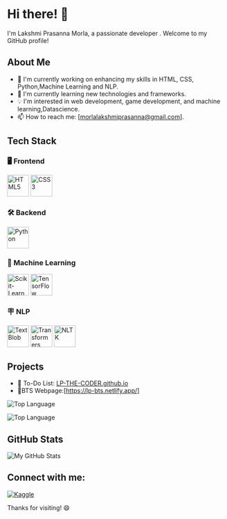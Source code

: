 # Hi there! 👋

I'm Lakshmi Prasanna Morla, a passionate developer . Welcome to my GitHub profile!

## About Me

- 🚀 I'm currently working on enhancing my skills in HTML, CSS,  Python,Machine Learning and NLP.
- 🌱 I'm currently learning new technologies and frameworks.
- 💡 I'm interested in web development, game development, and machine learning,Datascience.
- 📫 How to reach me: [morlalakshmiprasanna@gmail.com].


## Tech Stack
### 🖥️ Frontend
<img src="https://cdn.jsdelivr.net/gh/devicons/devicon/icons/html5/html5-original.svg" alt="HTML5" width="50" height="50"/> 
<img src="https://cdn.jsdelivr.net/gh/devicons/devicon/icons/css3/css3-original.svg" alt="CSS3" width="50" height="50"/> 

### 🛠️ Backend
<img src="https://cdn.jsdelivr.net/gh/devicons/devicon/icons/python/python-original.svg" alt="Python" width="50" height="50"/> 

### 🤖 Machine Learning
<img src="https://cdn.jsdelivr.net/gh/devicons/devicon/icons/scikit-learn/scikit-learn-original.svg" alt="Scikit-Learn" width="50" height="50"/> 
<img src="https://cdn.jsdelivr.net/gh/devicons/devicon/icons/tensorflow/tensorflow-original.svg" alt="TensorFlow" width="50" height="50"/> 

### 🪧 NLP
<img src="https://raw.githubusercontent.com/stevenliu216/NLP_Capstone/master/assets/textblob_icon.png" alt="TextBlob" width="50" height="50"/> 
<img src="https://raw.githubusercontent.com/google-research/bert/master/img/transformer_128x128.png" alt="Transformers" width="50" height="50"/> 
<img src="https://raw.githubusercontent.com/nltk/nltk.github.com/master/images/logo.png" alt="NLTK" width="50" height="50"/> 


## Projects

- 🔗 To-Do List: [LP-THE-CODER.github.io](https://lp-the-coder.github.io/To-Do-List/)
- 🔗BTS Webpage:[https://lp-bts.netlify.app/]

![Top Language](https://img.shields.io/github/languages/top/LP-THE-CODER/python-game?color=yellow&logo=python)


![Top Language](https://img.shields.io/github/languages/top/LP-THE-CODER/To-Do-List?color=orange&logo=html5)


## GitHub Stats

![My GitHub Stats](https://github-readme-stats.vercel.app/api?username=LP-THE-CODER&show_icons=true&theme=radical)

## Connect with me:
[![Kaggle](https://img.shields.io/badge/-Kaggle-20BEFF?style=flat&logo=kaggle&logoColor=white)](https://www.kaggle.com/lakshmiprasannamorla)


Thanks for visiting! 😄

